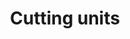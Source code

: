 --- 
title  : " Cutting units"
category   : "Tooling technology"
headline   : " "
short_desc   : "BENZ cutting units for the most varied of materials, such as cardboard, foamed plastic, inlays, carpet etc. "
long_desc   : "Where wood previously dominated, today you see materials like leather or textiles moving into the production process. Leather-covered seating, foamed-lined instrument cases or lampshades made of pieced-together veneer parts—the list of application examples is long. Despite this new mix of materials, nothing changes for you in production. Thanks to the BENZ SECO cutting unit, you do not need any special machines. Rather, you are able to cut these materials easily on your CNC machine—and without any splintering.  "
img   : "/images/holz-schneidaggregate.png"
series : "/benz/wood/woodtoolingtechnologies/"
link : "cuttingunits"
---